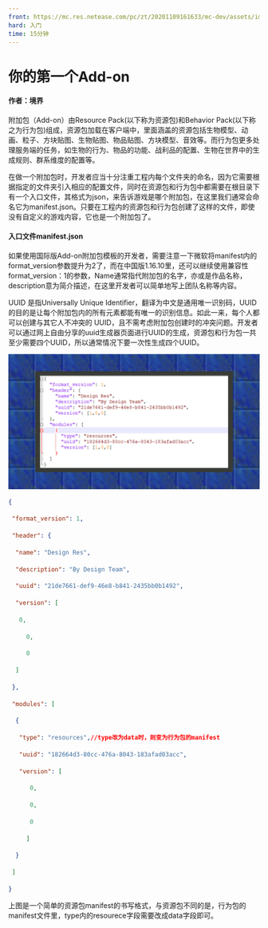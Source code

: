 ```yaml
---
front: https://mc.res.netease.com/pc/zt/20201109161633/mc-dev/assets/img/3_1.ad6421a3.png
hard: 入门
time: 15分钟
---
```


# 你的第一个Add-on

#### 作者：境界



附加包（Add-on）由Resource Pack(以下称为资源包)和Behavior Pack(以下称之为行为包)组成，资源包加载在客户端中，里面涵盖的资源包括生物模型、动画、粒子、方块贴图、生物贴图、物品贴图、方块模型、音效等。而行为包更多处理服务端的任务，如生物的行为、物品的功能、战利品的配置、生物在世界中的生成规则、群系维度的配置等。

在做一个附加包时，开发者应当十分注重工程内每个文件夹的命名，因为它需要根据指定的文件夹引入相应的配置文件，同时在资源包和行为包中都需要在根目录下有一个入口文件，其格式为json，来告诉游戏是哪个附加包，在这里我们通常会命名它为manifest.json。只要在工程内的资源包和行为包创建了这样的文件，即使没有自定义的游戏内容，它也是一个附加包了。



#### 入口文件manifest.json

如果使用国际版Add-on附加包模板的开发者，需要注意一下微软将manifest内的format_version参数提升为2了，而在中国版1.16.10里，还可以继续使用兼容性format_version：1的参数，Name通常指代附加包的名字，亦或是作品名称，description意为简介描述，在这里开发者可以简单地写上团队名称等内容。

UUID 是指Universally Unique Identifier，翻译为中文是通用唯一识别码，UUID 的目的是让每个附加包内的所有元素都能有唯一的识别信息。如此一来，每个人都可以创建与其它人不冲突的 UUID，且不需考虑附加包创建时的冲突问题。开发者可以通过网上自由分享的uuid生成器页面进行UUID的生成，资源包和行为包一共至少需要四个UUID，所以通常情况下要一次性生成四个UUID。

![](./images/3_1.png)



```json
{

 "format_version": 1,

 "header": {

  "name": "Design Res",

  "description": "By Design Team",

  "uuid": "21de7661-def9-46e8-b841-2435bb0b1492",

  "version": [

   0,

	 0,

	 0

  ]

 },

 "modules": [

  {

   "type": "resources",//type改为data时，则变为行为包的manifest

   "uuid": "182664d3-80cc-476a-8043-183afad03acc",

   "version": [

	  0,

	  0,

	  0

	 ]

  }

 ]

}
```

上图是一个简单的资源包manifest的书写格式，与资源包不同的是，行为包的manifest文件里，type内的resourece字段需要改成data字段即可。

